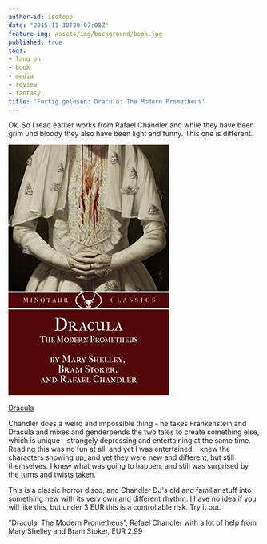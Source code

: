 ```yaml
---
author-id: isotopp
date: "2015-11-30T20:07:08Z"
feature-img: assets/img/background/book.jpg
published: true
tags:
- lang_en
- book
- media
- review
- fantasy
title: 'Fertig gelesen: Dracula: The Modern Prometheus'
---
```

Ok. So I read earlier works from Rafael Chandler and while they have been grim und bloody they also have been light and funny. This one is different.

[![](/uploads/2015/11/dracula.jpg)](https://www.amazon.de/Dracula-Prometheus-English-Rafael-Chandler-ebook/dp/B0167UTLII)

[Dracula](https://www.amazon.de/Dracula-Prometheus-English-Rafael-Chandler-ebook/dp/B0167UTLII)

Chandler does a weird and impossible thing - he takes Frankenstein and Dracula and mixes and genderbends the two tales to create something else, which is unique - strangely depressing and entertaining at the same time. Reading this was no fun at all, and yet I was entertained. I knew the characters showing up, and yet they were new and different, but still themselves. I knew what was going to happen, and still was surprised by the turns and twists taken.

This is a classic horror disco, and Chandler DJ's old and familiar stuff into something new with its very own and different rhythm. I have no idea if you will like this, but under 3 EUR this is a controllable risk. Try it out.

"[Dracula: The Modern Prometheus](https://www.amazon.de/Dracula-Prometheus-English-Rafael-Chandler-ebook/dp/B0167UTLII)", Rafael Chandler with a lot of help from Mary Shelley and Bram Stoker, EUR 2.99
